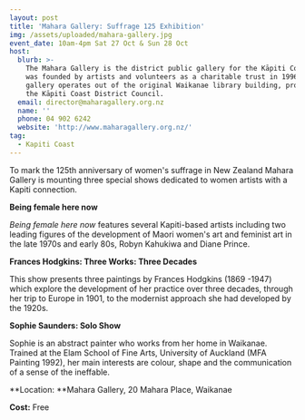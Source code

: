 ```yaml
---
layout: post
title: 'Mahara Gallery: Suffrage 125 Exhibition'
img: /assets/uploaded/mahara-gallery.jpg
event_date: 10am-4pm Sat 27 Oct & Sun 28 Oct
host:
  blurb: >-
    The Mahara Gallery is the district public gallery for the Kāpiti Coast. It
    was founded by artists and volunteers as a charitable trust in 1996. The
    gallery operates out of the original Waikanae library building, provided by
    the Kāpiti Coast District Council.
  email: director@maharagallery.org.nz
  name: ''
  phone: 04 902 6242
  website: 'http://www.maharagallery.org.nz/'
tag:
  - Kapiti Coast
---
```

To mark the 125th anniversary of women's suffrage in New Zealand Mahara Gallery is mounting three special shows dedicated to women artists with a Kapiti connection. 

**Being female here now**

_Being female here now_ features several Kapiti-based artists including two leading figures of the development of Maori women's art and feminist art in the late 1970s and early 80s, Robyn Kahukiwa and Diane Prince.

**Frances Hodgkins: Three Works: Three Decades**

This show presents three paintings by Frances Hodgkins (1869 -1947) which explore the development of her practice over three decades, through her trip to Europe in 1901, to the modernist approach she had developed by the 1920s.

**Sophie Saunders: Solo Show**

Sophie is an abstract painter who works from her home in Waikanae. Trained at the Elam School of Fine Arts, University of Auckland (MFA Painting 1992), her main interests are colour, shape and the communication of a sense of the ineffable.



**Location: **Mahara Gallery, 20 Mahara Place, Waikanae

**Cost:** Free
